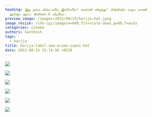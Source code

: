 ```yaml
---
heading: இது நம்ம லிஸ்ட்லயே இல்லையே! கவர்ச்சி விருந்து! பிகினியில் எரும சாணி
  ஹரிஜா ஹாட் கிளிக்ஸ் & வீடியோ.
preview_image: /images/2022/08/25/harija-hot.jpeg
image_resize: /cdn-cgi/image/w=640,fit=scale-down,q=80,f=auto
categories: cinema
authors: Santhosh
tags:
  - harija
title: harija-tamil-new-eruma-saani-hot
date: 2022-08-25 15:14:56 +0530
---
```

![](/images/2022/08/25/harija-tamil-new-eruma-saani-hot44.jpeg)

![](/images/2022/08/25/harija-tamil-new-eruma-saani-hot22.jpeg)

![](/images/2022/08/25/harija-tamil-new-eruma-saani-hot8.jpeg)

![](/images/2022/08/25/harija-tamil-new-eruma-saani-hot4.jpeg)

![](/images/2022/08/25/harija-tamil-new-eruma-saani-hot6.jpeg)

![](/images/2022/08/25/harija-tamil-new-eruma-saani-hot2.jpeg)
